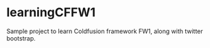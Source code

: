 learningCFFW1
=============

Sample project to learn Coldfusion framework FW1, along with twitter bootstrap.

